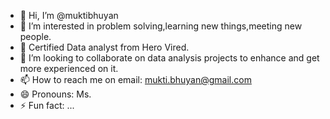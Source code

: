 - 👋 Hi, I’m @muktibhuyan
- 👀 I’m interested in problem solving,learning new things,meeting new people.
- 🌱 Certified Data analyst from Hero Vired.
- 💞️ I’m looking to collaborate on data analysis projects to enhance and get more experienced on it.
- 📫 How to reach me on email: mukti.bhuyan@gmail.com
- 😄 Pronouns: Ms.
- ⚡ Fun fact: ...

<!---
muktibhuyan/muktibhuyan is a ✨ special ✨ repository because its `README.md` (this file) appears on your GitHub profile.
You can click the Preview link to take a look at your changes.
--->

